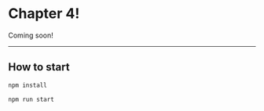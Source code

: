 # Chapter 4!

Coming soon!

_______
## How to start

```bash
npm install
```

```
npm run start
```
